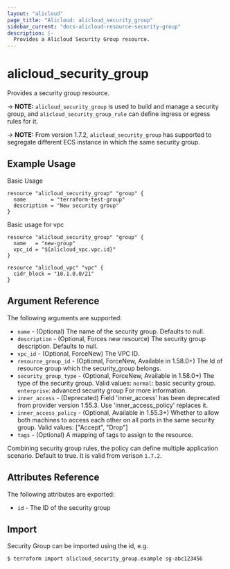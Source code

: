 ```yaml
---
layout: "alicloud"
page_title: "Alicloud: alicloud_security_group"
sidebar_current: "docs-alicloud-resource-security-group"
description: |-
  Provides a Alicloud Security Group resource.
---
```


# alicloud\_security\_group

Provides a security group resource.

-> **NOTE:** `alicloud_security_group` is used to build and manage a security group, and `alicloud_security_group_rule` can define ingress or egress rules for it.

-> **NOTE:** From version 1.7.2, `alicloud_security_group` has supported to segregate different ECS instance in which the same security group.

## Example Usage

Basic Usage

```
resource "alicloud_security_group" "group" {
  name        = "terraform-test-group"
  description = "New security group"
}
```
Basic usage for vpc

```
resource "alicloud_security_group" "group" {
  name   = "new-group"
  vpc_id = "${alicloud_vpc.vpc.id}"
}

resource "alicloud_vpc" "vpc" {
  cidr_block = "10.1.0.0/21"
}
```

## Argument Reference

The following arguments are supported:

* `name` - (Optional) The name of the security group. Defaults to null.
* `description` - (Optional, Forces new resource) The security group description. Defaults to null.
* `vpc_id` - (Optional, ForceNew) The VPC ID.	
* `resource_group_id` - (Optional, ForceNew, Available in 1.58.0+) The Id of resource group which the security_group belongs.
* `security_group_type` - (Optional, ForceNew, Available in 1.58.0+) The type of the security group. Valid values:
    `normal`: basic security group.
    `enterprise`: advanced security group For more information.
* `inner_access` - (Deprecated) Field 'inner_access' has been deprecated from provider version 1.55.3. Use 'inner_access_policy' replaces it.
* `inner_access_policy` - (Optional, Available in 1.55.3+) Whether to allow both machines to access each other on all ports in the same security group. Valid values: ["Accept", "Drop"]
* `tags` - (Optional) A mapping of tags to assign to the resource.

Combining security group rules, the policy can define multiple application scenario. Default to true. It is valid from verison `1.7.2`.

## Attributes Reference

The following attributes are exported:

* `id` - The ID of the security group

## Import

Security Group can be imported using the id, e.g.

```
$ terraform import alicloud_security_group.example sg-abc123456
```